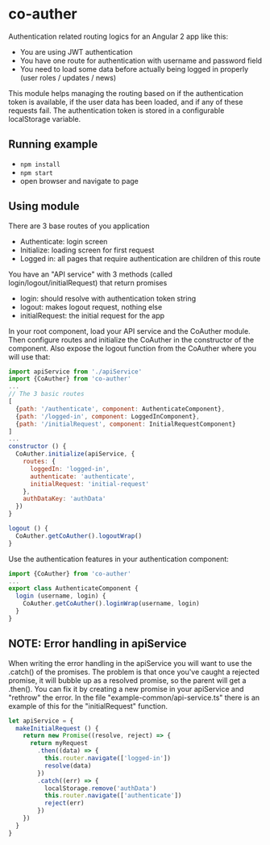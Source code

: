 # co-auther

Authentication related routing logics for an Angular 2 app like this:

- You are using JWT authentication
- You have one route for authentication with username and password field
- You need to load some data before actually being logged in properly (user roles / updates / news)

This module helps managing the routing based on if the authentication token is available, if the user data has been loaded, and if any of these requests fail. The authentication token is stored in a configurable localStorage variable.

## Running example

- `npm install`
- `npm start`
- open browser and navigate to page

## Using module

There are 3 base routes of you application
- Authenticate: login screen
- Initialize: loading screen for first request
- Logged in: all pages that require authentication are children of this route

You have an "API service" with 3 methods (called login/logout/initialRequest) that return promises
- login: should resolve with authentication token string
- logout: makes logout request, nothing else
- initialRequest: the initial request for the app

In your root component, load your API service and the CoAuther module. Then configure routes and initialize the CoAuther in the constructor of the component. Also expose the logout function from the CoAuther where you will use that:

```javascript
import apiService from './apiService'
import {CoAuther} from 'co-auther'
...
// The 3 basic routes
[
  {path: '/authenticate', component: AuthenticateComponent},
  {path: '/logged-in', component: LoggedInComponent},
  {path: '/initialRequest', component: InitialRequestComponent}
]
...
constructor () {
  CoAuther.initialize(apiService, {
    routes: {
      loggedIn: 'logged-in',
      authenticate: 'authenticate',
      initialRequest: 'initial-request'
    },
    authDataKey: 'authData'
  })
}

logout () {
  CoAuther.getCoAuther().logoutWrap()
}
```

Use the authentication features in your authentication component:

```javascript
import {CoAuther} from 'co-auther'
...
export class AuthenticateComponent {
  login (username, login) {
    CoAuther.getCoAuther().loginWrap(username, login)
  }
}
```

## NOTE: Error handling in apiService

When writing the error handling in the apiService you will want to use the .catch() of the promises. The problem is that once you've caught a rejected promise, it will bubble up as a resolved promise, so the parent will get a .then(). You can fix it by creating a new promise in your apiService and "rethrow" the error. In the file "example-common/api-service.ts" there is an example of this for the "initialRequest" function.

```javascript
let apiService = {
  makeInitialRequest () {
    return new Promise((resolve, reject) => {
      return myRequest
        .then((data) => {
          this.router.navigate(['logged-in'])
          resolve(data)
        })
        .catch((err) => {
          localStorage.remove('authData')
          this.router.navigate(['authenticate'])
          reject(err)
        })
    })
  }
}
```